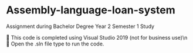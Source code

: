 # Assembly-language-loan-system
Assignment during Bachelor Degree Year 2 Semester 1 Study

📙 This code is completed using Visual Studio 2019 (not for business use)\n
👀 Open the .sln file type to run the code.
